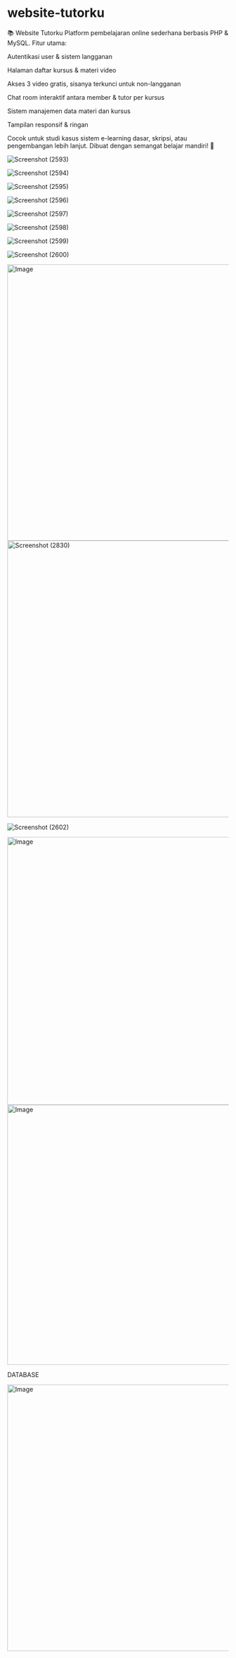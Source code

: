 # website-tutorku
📚 Website Tutorku
Platform pembelajaran online sederhana berbasis PHP & MySQL. Fitur utama:

Autentikasi user & sistem langganan

Halaman daftar kursus & materi video

Akses 3 video gratis, sisanya terkunci untuk non-langganan

Chat room interaktif antara member & tutor per kursus

Sistem manajemen data materi dan kursus

Tampilan responsif & ringan

Cocok untuk studi kasus sistem e-learning dasar, skripsi, atau pengembangan lebih lanjut.
Dibuat dengan semangat belajar mandiri! 🚀

![Screenshot (2593)](https://github.com/user-attachments/assets/88adc0c0-d5ad-47fe-b509-a77e24a141c6)


![Screenshot (2594)](https://github.com/user-attachments/assets/fb216759-e7f8-4486-88a8-c378cdc31fd0)


![Screenshot (2595)](https://github.com/user-attachments/assets/f1d02d7a-9532-4811-9b72-544129d51a85)


![Screenshot (2596)](https://github.com/user-attachments/assets/55a86daf-91a8-46d5-9e3d-c3f261498c6b)


![Screenshot (2597)](https://github.com/user-attachments/assets/fd946106-6af2-4927-9809-124628222f14)


![Screenshot (2598)](https://github.com/user-attachments/assets/37665d5b-45b4-4a2f-a4bb-90f3034e2938)


![Screenshot (2599)](https://github.com/user-attachments/assets/f5aeaa1e-467b-4b14-96ee-9e45ff4fa94b)


![Screenshot (2600)](https://github.com/user-attachments/assets/8ba047ef-b1ed-4058-8071-eef6be9b5090)



<img width="1349" height="629" alt="Image" src="https://github.com/user-attachments/assets/631d4c53-66c0-48a6-937a-ab8cbb0a1021" />


<img width="1313" height="630" alt="Screenshot (2830)" src="https://github.com/user-attachments/assets/8de2d219-5c56-4946-b00a-d0deb18def2e" />



![Screenshot (2602)](https://github.com/user-attachments/assets/c58f025d-95d0-4d8d-b7c4-821b48fc20a9)


<img width="1342" height="610" alt="Image" src="https://github.com/user-attachments/assets/62b4e0c9-1f8b-407f-aa65-f13631fad7c9" />


<img width="1343" height="592" alt="Image" src="https://github.com/user-attachments/assets/37e24e39-df51-4217-a8a4-5979bd1f3001" />


DATABASE

<img width="1113" height="607" alt="Image" src="https://github.com/user-attachments/assets/0d0fc843-1642-4251-94d3-2b48eb47cd11" />

